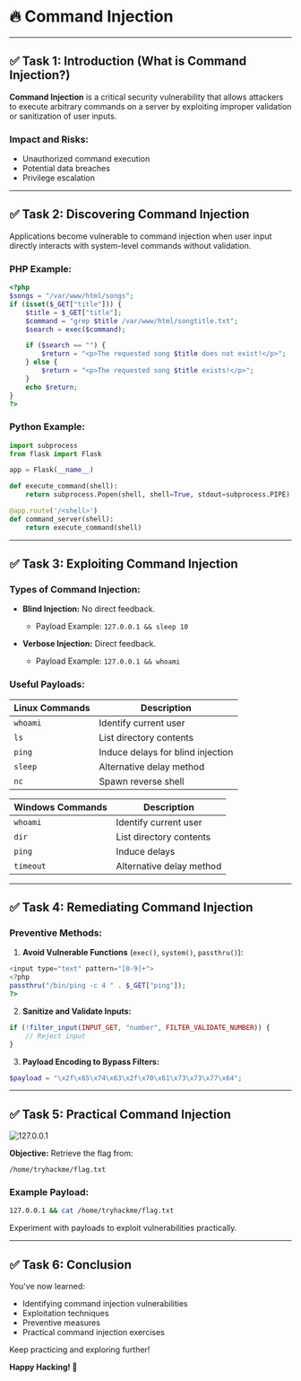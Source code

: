 # 🔥 Command Injection

---

## ✅ Task 1: Introduction (What is Command Injection?)

**Command Injection** is a critical security vulnerability that allows attackers to execute arbitrary commands on a server by exploiting improper validation or sanitization of user inputs.

### Impact and Risks:

* Unauthorized command execution
* Potential data breaches
* Privilege escalation

---

## ✅ Task 2: Discovering Command Injection

Applications become vulnerable to command injection when user input directly interacts with system-level commands without validation.

### PHP Example:

```php
<?php
$songs = "/var/www/html/songs";
if (isset($_GET["title"])) {
    $title = $_GET["title"];
    $command = "grep $title /var/www/html/songtitle.txt";
    $search = exec($command);

    if ($search == "") {
        $return = "<p>The requested song $title does not exist!</p>";
    } else {
        $return = "<p>The requested song $title exists!</p>";
    }
    echo $return;
}
?>
```

### Python Example:

```python
import subprocess
from flask import Flask

app = Flask(__name__)

def execute_command(shell):
    return subprocess.Popen(shell, shell=True, stdout=subprocess.PIPE).stdout.read()

@app.route('/<shell>')
def command_server(shell):
    return execute_command(shell)
```

---

## ✅ Task 3: Exploiting Command Injection

### Types of Command Injection:

* **Blind Injection:** No direct feedback.

  * Payload Example: `127.0.0.1 && sleep 10`

* **Verbose Injection:** Direct feedback.

  * Payload Example: `127.0.0.1 && whoami`

### Useful Payloads:

| Linux Commands | Description                       |
| -------------- | --------------------------------- |
| `whoami`       | Identify current user             |
| `ls`           | List directory contents           |
| `ping`         | Induce delays for blind injection |
| `sleep`        | Alternative delay method          |
| `nc`           | Spawn reverse shell               |

| Windows Commands | Description              |
| ---------------- | ------------------------ |
| `whoami`         | Identify current user    |
| `dir`            | List directory contents  |
| `ping`           | Induce delays            |
| `timeout`        | Alternative delay method |

---

## ✅ Task 4: Remediating Command Injection

### Preventive Methods:

1. **Avoid Vulnerable Functions** (`exec()`, `system()`, `passthru()`):

```php
<input type="text" pattern="[0-9]+">
<?php
passthru("/bin/ping -c 4 " . $_GET["ping"]);
?>
```

2. **Sanitize and Validate Inputs:**

```php
if (!filter_input(INPUT_GET, "number", FILTER_VALIDATE_NUMBER)) {
    // Reject input
}
```

3. **Payload Encoding to Bypass Filters:**

```php
$payload = "\x2f\x65\x74\x63\x2f\x70\x61\x73\x73\x77\x64";
```

---

## ✅ Task 5: Practical Command Injection

![127.0.0.1](https://github.com/user-attachments/assets/63c5be14-a303-4e7a-bbac-91e1082c0149)

**Objective:** Retrieve the flag from:

```
/home/tryhackme/flag.txt
```

### Example Payload:

```bash
127.0.0.1 && cat /home/tryhackme/flag.txt
```

Experiment with payloads to exploit vulnerabilities practically.

---

## ✅ Task 6: Conclusion

You've now learned:

* Identifying command injection vulnerabilities
* Exploitation techniques
* Preventive measures
* Practical command injection exercises

Keep practicing and exploring further!

**Happy Hacking! 🚀**
